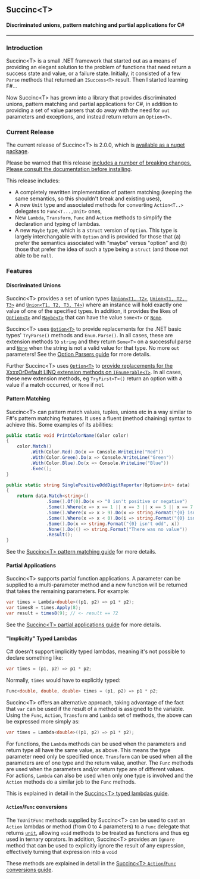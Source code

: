 ## Succinc\<T\> ##
#### Discriminated unions, pattern matching and partial applications for C#  ####
----------
### Introduction ###
Succinc\<T\> is a small .NET framework that started out as a means of providing an elegant solution to the problem of functions that need return a success state and value, or a failure state. Initially, it consisted of a few `Parse` methods that returned an `ISuccess<T>` result. Then I started learning F#...

Now Succinc\<T\> has grown into a library that provides discriminated unions, pattern matching and partial applications for C#, in addition to providing a set of value parsers that do away with the need for `out` parameters and exceptions, and instead return return an `Option<T>`.

### Current Release ###
The current release of Succinc\<T\> is 2.0.0, which is [available as a nuget package](https://www.nuget.org/packages/SuccincT/). 

Please be warned that this release [includes a number of breaking changes. Please consult the documentation before installing](https://github.com/DavidArno/SuccincT/issues/6). 

This release includes:
* A completely rewritten implementation of pattern matching (keeping the same semantics, so this shouldn't break and existing uses),
* A new `Unit` type and associated methods for converting `Action<T..>` delegates to `Func<T...,Unit>` ones,
* New `Lambda`, `Transform`, `Func` and `Action` methods to simplify the declaration and typing of lambdas.
* A new `Maybe` type, which is a `struct` version of `Option`. This type is largely interchangable with `Option` and is provided for those that (a) prefer the semantics associated with "maybe" versus "option" and (b) those that prefer the idea of such a type being a `struct` (and those not able to be `null`.

### Features ###
#### Discriminated Unions ####
Succinc\<T\> provides a set of union types ([`Union<T1, T2>`](https://github.com/DavidArno/SuccincT/wiki/UnionT1T2), [`Union<T1, T2, T3>`](https://github.com/DavidArno/SuccincT/wiki/UnionT1T2T3) and [`Union<T1, T2, T3, T4>`](https://github.com/DavidArno/SuccincT/wiki/UnionT1T2T3T4))  where an instance will hold exactly one value of one of the specified types. In addition, it provides the likes of [`Option<T>`](https://github.com/DavidArno/SuccincT/wiki/Option_T_) and [`Maybe<T>`](https://github.com/DavidArno/SuccincT/wiki/Maybe_T_) that can have the value `Some<T>` or [`None`](https://github.com/DavidArno/SuccincT/wiki/None).

Succinc\<T\> uses [`Option<T>`](https://github.com/DavidArno/SuccincT/wiki/Option_T_) to provide replacements for the .NET basic types' `TryParse()` methods and `Enum.Parse()`. In all cases, these are extension methods to `string` and they return `Some<T>` on a successful parse and [`None`](https://github.com/DavidArno/SuccincT/wiki/None) when the string is not a valid value for that type. No more `out` parameters! See the [Option Parsers guide](https://github.com/DavidArno/SuccincT/wiki/OptionParsers) for more details.

Further Succinc\<T\> uses [`Option<T>`](https://github.com/DavidArno/SuccincT/wiki/Option_T_) to [provide replacements for the XxxxOrDefault LINQ extension methods on `IEnumerable<T>`](https://github.com/DavidArno/SuccincT/wiki/IEnumerableExtensions). In all cases, these new extension methods, eg `TryFirst<T>()` return an option with a value if a match occurred, or `None` if not.

#### Pattern Matching ####
Succinc\<T\> can pattern match values, tuples, unions etc in a way similar to F#'s pattern matching features. It uses a fluent (method chaining) syntax to achieve this. Some examples of its abilities:

```csharp
public static void PrintColorName(Color color)
{
    color.Match()
         .With(Color.Red).Do(x => Console.WriteLine("Red"))
         .With(Color.Green).Do(x => Console.WriteLine("Green"))
         .With(Color.Blue).Do(x => Console.WriteLine("Blue"))
         .Exec();
}

public static string SinglePositiveOddDigitReporter(Option<int> data)
{
    return data.Match<string>()
               .Some().Of(0).Do(x => "0 isn't positive or negative")
               .Some().Where(x => x == 1 || x == 3 || x == 5 || x == 7 || x == 9).Do(x => x.ToString())
               .Some().Where(x => x > 9).Do(x => string.Format("{0} isn't 1 digit", x))
               .Some().Where(x => x < 0).Do(i => string.Format("{0} isn't positive", i))
               .Some().Do(x => string.Format("{0} isn't odd", x))
               .None().Do(() => string.Format("There was no value"))
               .Result();
}
```

See the [Succinc\<T\> pattern matching guide](https://github.com/DavidArno/SuccincT/wiki/PatternMatching) for more details.

#### Partial Applications ####
Succinc\<T\> supports partial function applications. A parameter can be supplied to a multi-parameter method and a new function will be returned that takes the remaining parameters. For example:

```csharp
var times = Lambda<double>((p1, p2) => p1 * p2);
var times8 = times.Apply(8);
var result = times8(9); // <- result == 72
```

See the [Succinc\<T\> partial applications guide](https://github.com/DavidArno/SuccincT/wiki/PartialFunctionApplications) for more details.

#### "Implicitly" Typed Lambdas ####
C# doesn't support implicitly typed lambdas, meaning it's not possible to declare something like:
```csharp
var times = (p1, p2) => p1 * p2;
```
Normally, `times` would have to explicitly typed:
```csharp
Func<double, double, double> times = (p1, p2) => p1 * p2;
```
Succinc\<T\> offers an alternative approach, taking advantage of the fact that `var` can be used if the result of a method is assigned to the variable. Using the `Func`, `Action`, `Transform` and `Lambda` set of methods, the above can be expressed more simply as:
```csharp
var times = Lambda<double>((p1, p2) => p1 * p2);
```
For functions, the `Lambda` methods can be used when the parameters and return type all have the same value, as above. This means the type parameter need only be specified once. `Transform` can be used when all the parameters are of one type and the return value, another. The `Func` methods are used when the parameters and/or return type are of different values. For actions, `Lambda` can also be used when only one type is involved and the `Action` methods do a similar job to the `Func` methods. 

This is explained in detail in the [Succinc\<T\> typed lambdas guide](https://github.com/DavidArno/SuccincT/wiki/TypedLambdas).

#### `Action`/`Func` conversions ####
The `ToUnitFunc` methods supplied by Succinc\<T\> can be used to cast an `Action` lambdas or method (from 0 to 4 parameters) to a `Func` delegate that returns [`unit`](https://github.com/DavidArno/SuccincT/wiki/Unit), allowing `void` methods to be treated as functions and thus eg used in ternary oprators. In addition, Succinc\<T\> provides an `Ignore` method that can be used to explicitly ignore the result of any expression, effectively turning that expression into a `void`

These methods are explained in detail in the [Succinc\<T\> `Action`/`Func` conversions guide](https://github.com/DavidArno/SuccincT/wiki/ActionFuncConversions).
